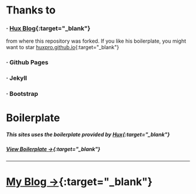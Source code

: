 # Thanks to

### · [Hux Blog](https://github.com/Huxpro/huxpro.github.io){:target="_blank"}

from where this repository was forked. If you like his boilerplate, you might want to star [huxpro.github.io](https://github.com/Huxpro/huxpro.github.io){:target="_blank"}

### · Github Pages

### · Jekyll

### · Bootstrap

# Boilerplate

##### This sites uses the boilerplate provided by [Hux](http://huangxuan.me){:target="_blank"}
##### [View Boilerplate &rarr;](http://huangxuan.me/huxblog-boilerplate/){:target="_blank"}

-----

# [My Blog &rarr;](http://mensu.github.io){:target="_blank"}


